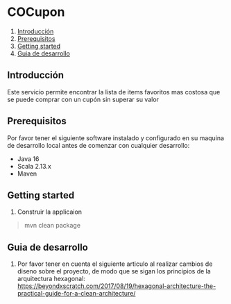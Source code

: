 # COCupon

1. [Introducción](#introducción)
2. [Prerequisitos](#prerequisitos)
3. [Getting started](#getting-started)
4. [Guia de desarrollo](#guia-de-desarrollo)

## Introducción

Este servicio permite encontrar la lista de items favoritos mas costosa que se puede comprar con un cupón sin superar su valor

## Prerequisitos

Por favor tener el siguiente software instalado y configurado en su maquina de desarrollo local antes de comenzar con cualquier desarrollo:

- Java 16
- Scala 2.13.x
- Maven

## Getting started

1. Construir la applicaion

> mvn clean package

## Guia de desarrollo

1. Por favor tener en cuenta el siguiente articulo al realizar cambios de diseno sobre el proyecto, de modo que se sigan los principios de la arquitectura hexagonal: https://beyondxscratch.com/2017/08/19/hexagonal-architecture-the-practical-guide-for-a-clean-architecture/ 

